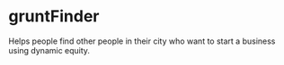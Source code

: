 # gruntFinder
Helps people find other people in their city who want to start a business using dynamic equity.
